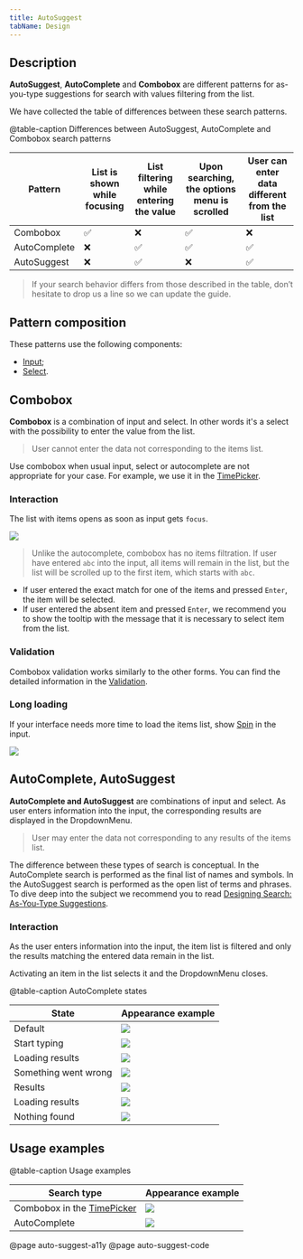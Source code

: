 ```yaml
---
title: AutoSuggest
tabName: Design
---
```


## Description

**AutoSuggest**, **AutoComplete** and **Combobox** are different patterns for as-you-type suggestions for search with values filtering from the list.

We have collected the table of differences between these search patterns.

@table-caption Differences between AutoSuggest, AutoComplete and Combobox search patterns

| Pattern      | List is shown while focusing | List filtering while entering the value | Upon searching, the options menu is scrolled | User can enter data different from the list |
| ------------ | ---------------------------- | --------------------------------------- | -------------------------------------------- | ------------------------------------------- |
| Combobox     | ✅                           | ❌                                      | ✅                                           | ❌                                          |
| AutoComplete | ❌                           | ✅                                      | ✅                                           | ✅                                          |
| AutoSuggest  | ❌                           | ✅                                      | ❌                                           | ✅                                          |

> If your search behavior differs from those described in the table, don’t hesitate to drop us a line so we can update the guide.

## Pattern composition

These patterns use the following components:

- [Input](/components/input);
- [Select](/components/select).

## Combobox

**Combobox** is a combination of input and select. In other words it's a select with the possibility to enter the value from the list.

> User cannot enter the data not corresponding to the items list.

Use combobox when usual input, select or autocomplete are not appropriate for your case. For example, we use it in the [TimePicker](/components/time-picker/).

### Interaction

The list with items opens as soon as input gets `focus`.

![](static/combobox-example.png)

> Unlike the autocomplete, combobox has no items filtration. If user have entered `abc` into the input, all items will remain in the list, but the list will be scrolled up to the first item, which starts with `abc`.

- If user entered the exact match for one of the items and pressed `Enter`, the item will be selected.
- If user entered the absent item and pressed `Enter`, we recommend you to show the tooltip with the message that it is necessary to select item from the list.

### Validation

Combobox validation works similarly to the other forms. You can find the detailed information in the [Validation](/patterns/validation-form/).

### Long loading

If your interface needs more time to load the items list, show [Spin](/components/spin/) in the input.

![](static/spinner.png)

## AutoComplete, AutoSuggest

**AutoComplete and AutoSuggest** are combinations of input and select. As user enters information into the input, the corresponding results are displayed in the DropdownMenu.

> User may enter the data not corresponding to any results of the items list.

The difference between these types of search is conceptual. In the AutoComplete search is performed as the final list of names and symbols. In the AutoSuggest search is performed as the open list of terms and phrases. To dive deep into the subject we recommend you to read [Designing Search: As-You-Type Suggestions](https://uxmag.com/articles/designing-search-as-you-type-suggestions).

### Interaction

As the user enters information into the input, the item list is filtered and only the results matching the entered data remain in the list.

Activating an item in the list selects it and the DropdownMenu closes.

@table-caption AutoComplete states

| State                | Appearance example                      |
| -------------------- | --------------------------------------- |
| Default              | ![](static/default.png)                 |
| Start typing         | ![](static/start.png)                   |
| Loading results      | ![](static/loading-1.png)               |
| Something went wrong | ![](static/error.png)                   |
| Results              | ![](static/results.png)                 |
| Loading results      | ![](static/loading-2.png)               |
| Nothing found        | ![](static/nothing-found-auto-tips.png) |

## Usage examples

@table-caption Usage examples

| Search type                                            | Appearance example                       |
| ------------------------------------------------------ | ---------------------------------------- |
| Combobox in the [TimePicker](/components/time-picker/) | ![](static/combobox.png)         |
| AutoComplete                                           | ![](static/autocomplete.png) |

@page auto-suggest-a11y
@page auto-suggest-code
